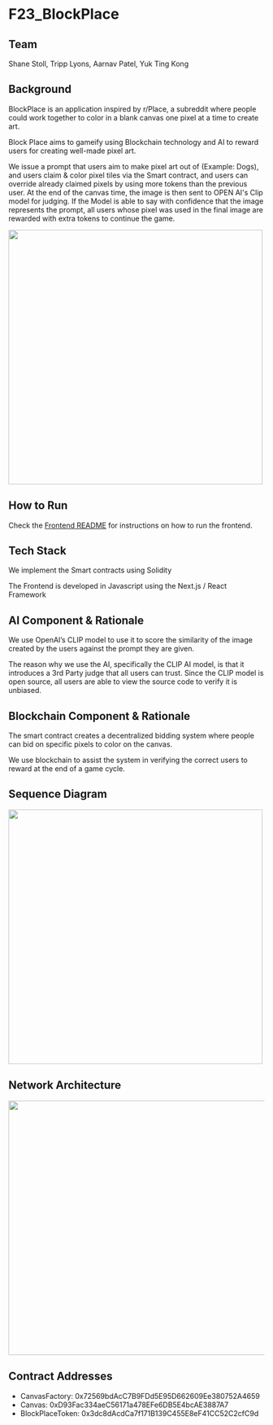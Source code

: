 # F23_BlockPlace

## Team

Shane Stoll, Tripp Lyons, Aarnav Patel, Yuk Ting Kong

## Background

BlockPlace is an application inspired by r/Place, a subreddit where people could work together to color in a blank canvas one pixel at a time to create art. 

Block Place aims to gameify using Blockchain technology and AI to reward users for creating well-made pixel art.

We issue a prompt that users aim to make pixel art out of (Example: Dogs), and users claim & color pixel tiles via the Smart contract, and users can override already claimed pixels by using more tokens than the previous user. At the end of the canvas time, the image is then sent to OPEN AI's Clip model for judging. If the Model is able to say with confidence that the image represents the prompt, all users whose pixel was used in the final image are rewarded with extra tokens to continue the game.

<img src="https://github.com/AI-and-Blockchain/F23_BlockPlace/assets/72285616/fc5757b8-6768-4357-934a-16afc6c65a45" width="500" height="500">

## How to Run

Check the [Frontend README](/frontend/README.md) for instructions on how to run the frontend.

## Tech Stack

We implement the Smart contracts using Solidity

The Frontend is developed in Javascript using the  Next.js / React Framework

## AI Component & Rationale

We use OpenAI’s CLIP model to use it to score the similarity of the image created by the users against the prompt they are given.

The reason why we use the AI, specifically the CLIP AI model, is that it introduces a 3rd Party judge that all users can trust. Since the CLIP model is open source,  all users are able to view the source code to verify it is unbiased. 

## Blockchain Component & Rationale

The smart contract creates a decentralized bidding system where people can bid on specific pixels to color on the canvas. 

We use blockchain to assist the system in verifying the correct users to reward at the end of a game cycle.

## Sequence Diagram

<img src="https://github.com/AI-and-Blockchain/F23_BlockPlace/assets/72285616/3ab99bf0-4522-4dcf-935b-e024c3943683" width="500" height="500">

## Network Architecture
<img src="https://github.com/AI-and-Blockchain/F23_BlockPlace/assets/72285616/547ca8af-2cca-455b-ae40-26cfd0ef284f" width="750" height="500">

## Contract Addresses

- CanvasFactory: 0x72569bdAcC7B9FDd5E95D662609Ee380752A4659
- Canvas: 0xD93Fac334aeC56171a478EFe6DB5E4bcAE3887A7
- BlockPlaceToken: 0x3dc8dAcdCa7f171B139C455E8eF41CC52C2cfC9d
